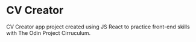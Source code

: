 # CV Creator

CV Creator app project created using JS React to practice front-end skills with The Odin Project Cirruculum.
